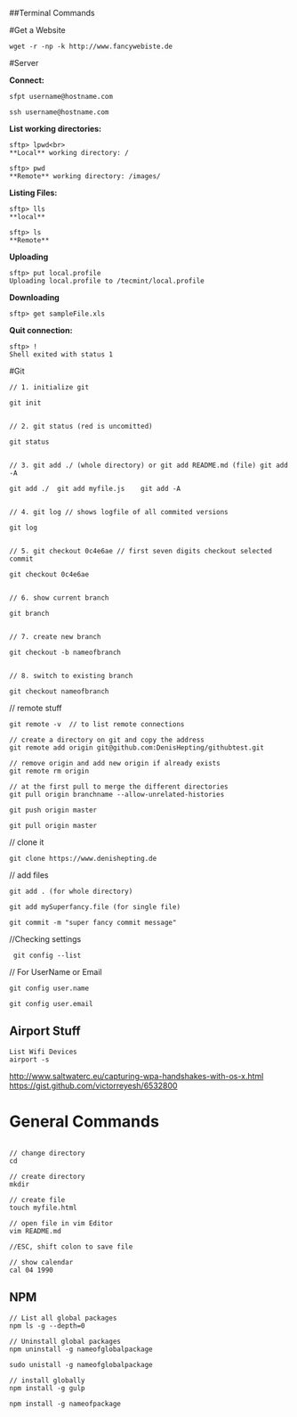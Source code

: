 ##Terminal Commands 

#Get a Website
```
wget -r -np -k http://www.fancywebiste.de
```
#Server

**Connect:**
```
sfpt username@hostname.com 

ssh username@hostname.com

```

**List working directories:**
```
sftp> lpwd<br>
**Local** working directory: /

sftp> pwd
**Remote** working directory: /images/
```

**Listing Files:**
```
sftp> lls
**local**

sftp> ls
**Remote**

```
**Uploading**
```
sftp> put local.profile
Uploading local.profile to /tecmint/local.profile
```
**Downloading**
```
sftp> get sampleFile.xls

```
**Quit connection:**
```
sftp> !
Shell exited with status 1
```

#Git
```
// 1. initialize git

git init


// 2. git status (red is uncomitted)

git status


// 3. git add ./ (whole directory) or git add README.md (file) git add -A

git add ./  git add myfile.js    git add -A


// 4. git log // shows logfile of all commited versions

git log 


// 5. git checkout 0c4e6ae // first seven digits checkout selected commit

git checkout 0c4e6ae


// 6. show current branch

git branch


// 7. create new branch

git checkout -b nameofbranch


// 8. switch to existing branch 

git checkout nameofbranch
```

// remote stuff 
```
git remote -v  // to list remote connections

// create a directory on git and copy the address
git remote add origin git@github.com:DenisHepting/githubtest.git

// remove origin and add new origin if already exists
git remote rm origin

// at the first pull to merge the different directories
git pull origin branchname --allow-unrelated-histories

git push origin master

git pull origin master

```

// clone it 
```
git clone https://www.denishepting.de

```
// add files
```
git add . (for whole directory)

git add mySuperfancy.file (for single file)

git commit -m "super fancy commit message"
```
//Checking settings
```
 git config --list
 ```
// For UserName or Email 
```
git config user.name 
 
git config user.email 
```

## Airport Stuff

```
List Wifi Devices
airport -s
```

http://www.saltwaterc.eu/capturing-wpa-handshakes-with-os-x.html
https://gist.github.com/victorreyesh/6532800


# General Commands 

```

// change directory
cd 

// create directory
mkdir

// create file
touch myfile.html 

// open file in vim Editor
vim README.md

//ESC, shift colon to save file

// show calendar 
cal 04 1990
```

## NPM 
```
// List all global packages
npm ls -g --depth=0 

// Uninstall global packages
npm uninstall -g nameofglobalpackage

sudo unistall -g nameofglobalpackage

// install globally
npm install -g gulp

npm install -g nameofpackage
```
